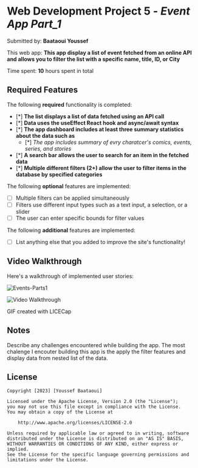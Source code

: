 # Web Development Project 5 - *Event App Part_1*

Submitted by: **Baataoui Youssef**

This web app: **This app display a list of event fetched from an online API and  allows you to filter the list with a specific name, title, ID, or City**

Time spent: **10** hours spent in total

## Required Features

The following **required** functionality is completed:

- [*] **The list displays a list of data fetched using an API call**
- [*] **Data uses the useEffect React hook and async/await syntax**
- [*] **The app dashboard includes at least three summary statistics about the data such as**
  - [*] *The app includes summary of evry charatcer's comics, events, series, and stories*
- [*] **A search bar allows the user to search for an item in the fetched data**
- [*] **Multiple different filters (2+) allow the user to filter items in the database by specified categories**

The following **optional** features are implemented:

- [ ] Multiple filters can be applied simultaneously
- [ ] Filters use different input types such as a text input, a selection, or a slider
- [ ] The user can enter specific bounds for filter values

The following **additional** features are implemented:

* [ ] List anything else that you added to improve the site's functionality!

## Video Walkthrough

Here's a walkthrough of implemented user stories:

![Events-Parts1](https://user-images.githubusercontent.com/80371588/229685124-c1102427-2e9c-4918-8a9e-e045f082aa7a.gif)



<img src='https://imgur.com/TbjCcQ5.gif' title='Video Walkthrough' width='' alt='Video Walkthrough' />

<!-- Replace this with whatever GIF tool you used! -->
GIF created with LICECap 
<!-- Recommended tools:
[Kap](https://getkap.co/) for macOS
[ScreenToGif](https://www.screentogif.com/) for Windows
[peek](https://github.com/phw/peek) for Linux. -->

## Notes

Describe any challenges encountered while building the app.
The most chalenge I encouter building this app is the apply the filter features and display data from nested list of the data. 

## License

    Copyright [2023] [Youssef Baataoui]

    Licensed under the Apache License, Version 2.0 (the "License");
    you may not use this file except in compliance with the License.
    You may obtain a copy of the License at

        http://www.apache.org/licenses/LICENSE-2.0

    Unless required by applicable law or agreed to in writing, software
    distributed under the License is distributed on an "AS IS" BASIS,
    WITHOUT WARRANTIES OR CONDITIONS OF ANY KIND, either express or implied.
    See the License for the specific language governing permissions and
    limitations under the License.

